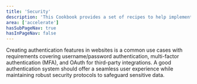 ```yaml
---
title: 'Security'
description: 'This Cookbook provides a set of recipes to help implementing XM Cloud through setup, configuration and implemenation.'
area: ['accelerate']
hasSubPageNav: true
hasInPageNav: false
---
```


Creating authentication features in websites is a common use cases with requirements covering username/password authentication, multi-factor authentication (MFA), and OAuth for third-party integrations. A good authentication system should offer a seamless user experience while maintaining robust security protocols to safeguard sensitive data.

